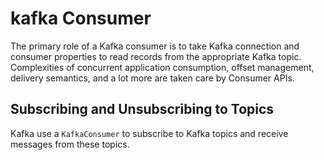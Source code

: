 # kafka Consumer
The primary role of a Kafka consumer is to take Kafka connection and consumer properties to read records from the appropriate Kafka topic. Complexities of concurrent application consumption, offset management, delivery semantics, and a lot more are taken care by Consumer APIs.

## Subscribing and Unsubscribing to Topics
Kafka use a `KafkaConsumer` to subscribe to Kafka topics and receive messages from these topics.

<!--stackedit_data:
eyJoaXN0b3J5IjpbLTE1MTAxODcwMiwyMTE3ODEyODgxLDE1MD
UyNzAyOTYsLTE5Njg2NzE3MywtNjM3MzM2MDA2LC04MjI4MTgy
NDAsLTIwNzMzNTQ2NzgsMTI1NzkxMzc2OCwtNzM0MjYzMTkzLD
E3MTcyMTk3NzQsLTkzOTczNjE1OCwtMTAwOTY0NTAxMywtNzky
MDk4OTAyLC0xNjE2NjI4ODE2LC0xMDI4MDYyOTI1LDE4MDMzNT
Q1MjYsLTQyNjc1OTY4MywtMTI1NzEwMTAzNSwxNjM4OTIzOTAz
LC0xNTg5Nzg2NTE4XX0=
-->